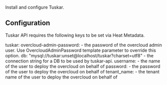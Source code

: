 Install and configure Tuskar.

Configuration
-------------

Tuskar API requires the following keys to be set via Heat Metadata.

tuskar:
    overcloud-admin-password:
      - the password of the overcloud admin user. Use
        OvercloudAdminPassword template parameter to
        override this option.
    db: "mysql://tuskar:unset@localhost/tuskar?charset=utf8"
      - the connection string for a DB to be used by tuskar-api.
    username:
      - the name of the user to deploy the overcloud on behalf of
    password:
      - the password of the user to deploy the overcloud on behalf of
    tenant_name:
      - the tenant name of the user to deploy the overcloud on behalf of
